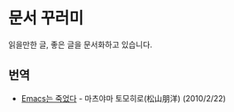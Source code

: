 # 문서 꾸러미

읽을만한 글, 좋은 글을 문서화하고 있습니다.

## 번역
- [Emacs는 죽었다](translation/Emacs%E1%84%82%E1%85%B3%E1%86%AB%20%E1%84%8C%E1%85%AE%E1%86%A8%E1%84%8B%E1%85%A5%E1%86%BB%E1%84%83%E1%85%A1.md) - 마츠야마 토모히로(松山朋洋) (2010/2/22)